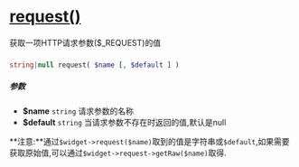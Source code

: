 [request()](http://twinh.github.com/widget/api/request)
=======================================================

获取一项HTTP请求参数($_REQUEST)的值

### 
```php
string|null request( $name [, $default ] )
```

##### 参数
* **$name** `string` 请求参数的名称
* **$default** `string` 当请求参数不存在时返回的值,默认是null


**注意:**通过`$widget->request($name)`取到的值是字符串或`$default`,如果需要获取原始值,可以通过`$widget->request->getRaw($name)`取得.

